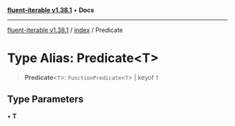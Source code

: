 [**fluent-iterable v1.38.1**](../../README.md) • **Docs**

***

[fluent-iterable v1.38.1](../../README.md) / [index](../README.md) / Predicate

# Type Alias: Predicate\<T\>

> **Predicate**\<`T`\>: `FunctionPredicate`\<`T`\> \| keyof `T`

## Type Parameters

• **T**
